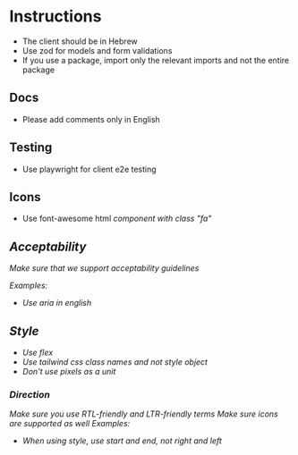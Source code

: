 # Instructions

- The client should be in Hebrew
- Use zod for models and form validations
- If you use a package, import only the relevant imports and not the entire package

## Docs

- Please add comments only in English

## Testing

- Use playwright for client e2e testing

## Icons

- Use font-awesome html <i> component with class "fa"

## Acceptability

Make sure that we support acceptability guidelines

Examples:

- Use aria in english

## Style

- Use flex
- Use tailwind css class names and not style object
- Don't use pixels as a unit

### Direction

Make sure you use RTL-friendly and LTR-friendly terms
Make sure icons are supported as well
Examples:

- When using style, use start and end, not right and left

